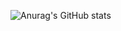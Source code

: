 ![Anurag's GitHub stats](https://vercel-git-main-ziedguettari.vercel.app/api?username=ElBartoTn&show=reviews,discussions_started,discussions_answered,prs_merged,prs_merged_percentage)

